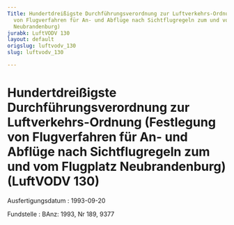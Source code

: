 ```yaml
---
Title: Hundertdreißigste Durchführungsverordnung zur Luftverkehrs-Ordnung (Festlegung
  von Flugverfahren für An- und Abflüge nach Sichtflugregeln zum und vom Flugplatz
  Neubrandenburg)
jurabk: LuftVODV 130
layout: default
origslug: luftvodv_130
slug: luftvodv_130

---
```


# Hundertdreißigste Durchführungsverordnung zur Luftverkehrs-Ordnung (Festlegung von Flugverfahren für An- und Abflüge nach Sichtflugregeln zum und vom Flugplatz Neubrandenburg) (LuftVODV 130)

Ausfertigungsdatum
:   1993-09-20

Fundstelle
:   BAnz: 1993, Nr 189, 9377

